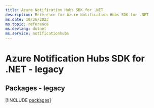 ```yaml
---
title: Azure Notification Hubs SDK for .NET
description: Reference for Azure Notification Hubs SDK for .NET
ms.date: 10/26/2023
ms.topic: reference
ms.devlang: dotnet
ms.service: notificationhubs
---
```

# Azure Notification Hubs SDK for .NET - legacy
## Packages - legacy
[!INCLUDE [packages](notification-hubs-index.md)]